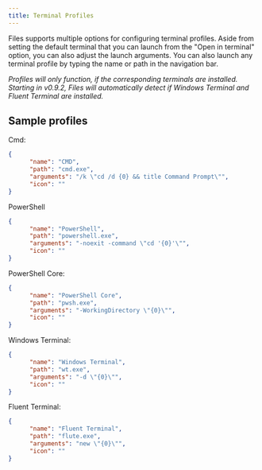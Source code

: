 ```yaml
---
title: Terminal Profiles
---
```


Files supports multiple options for configuring terminal profiles. Aside from setting the default terminal that you can
launch from the "Open in terminal" option, you can also adjust the launch arguments. You can also launch any terminal
profile by typing the name or path in the navigation bar.

_Profiles will only function, if the corresponding terminals are installed. Starting in v0.9.2, Files will automatically
detect if Windows Terminal and Fluent Terminal are installed._

## Sample profiles

Cmd:

```json
{
      "name": "CMD",
      "path": "cmd.exe",
      "arguments": "/k \"cd /d {0} && title Command Prompt\"",
      "icon": ""
}
```

PowerShell

```json
{
      "name": "PowerShell",
      "path": "powershell.exe",
      "arguments": "-noexit -command \"cd '{0}'\"",
      "icon": ""
}
```

PowerShell Core:

```json
{
      "name": "PowerShell Core",
      "path": "pwsh.exe",
      "arguments": "-WorkingDirectory \"{0}\"",
      "icon": ""
}
```

Windows Terminal:

```json
{
      "name": "Windows Terminal",
      "path": "wt.exe",
      "arguments": "-d \"{0}\"",
      "icon": ""
}
```

Fluent Terminal:

```json
{
      "name": "Fluent Terminal",
      "path": "flute.exe",
      "arguments": "new \"{0}\"",
      "icon": ""
}
```